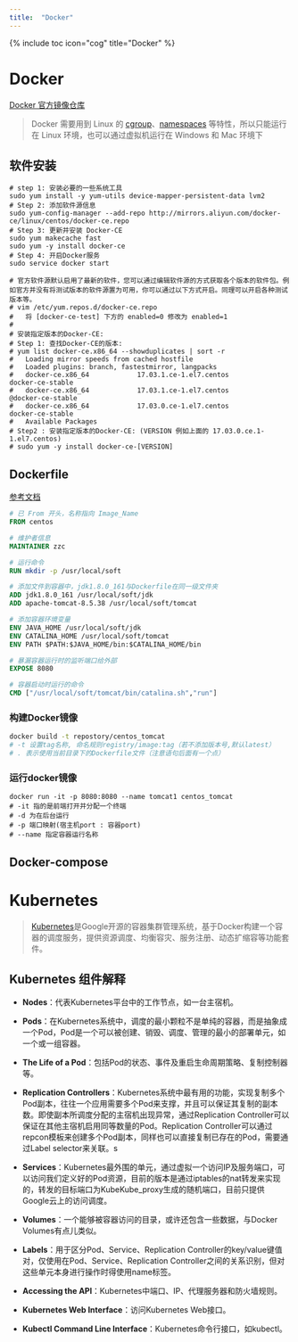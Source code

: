 ```yaml
---
title:  "Docker"
---
```


{% include toc icon="cog" title="Docker" %}

# Docker

[Docker 官方镜像仓库](https://hub.docker.com)

> Docker 需要用到 Linux 的 [cgroup](https://en.wikipedia.org/wiki/Cgroups)、[namespaces](https://en.wikipedia.org/wiki/Linux_namespaces) 等特性，所以只能运行在 Linux 环境，也可以通过虚拟机运行在 Windows 和 Mac 环境下

## 软件安装

```shell
# step 1: 安装必要的一些系统工具
sudo yum install -y yum-utils device-mapper-persistent-data lvm2
# Step 2: 添加软件源信息
sudo yum-config-manager --add-repo http://mirrors.aliyun.com/docker-ce/linux/centos/docker-ce.repo
# Step 3: 更新并安装 Docker-CE
sudo yum makecache fast
sudo yum -y install docker-ce
# Step 4: 开启Docker服务
sudo service docker start
```

```shell
# 官方软件源默认启用了最新的软件，您可以通过编辑软件源的方式获取各个版本的软件包。例如官方并没有将测试版本的软件源置为可用，你可以通过以下方式开启。同理可以开启各种测试版本等。
# vim /etc/yum.repos.d/docker-ce.repo
#   将 [docker-ce-test] 下方的 enabled=0 修改为 enabled=1
#
# 安装指定版本的Docker-CE:
# Step 1: 查找Docker-CE的版本:
# yum list docker-ce.x86_64 --showduplicates | sort -r
#   Loading mirror speeds from cached hostfile
#   Loaded plugins: branch, fastestmirror, langpacks
#   docker-ce.x86_64            17.03.1.ce-1.el7.centos            docker-ce-stable
#   docker-ce.x86_64            17.03.1.ce-1.el7.centos            @docker-ce-stable
#   docker-ce.x86_64            17.03.0.ce-1.el7.centos            docker-ce-stable
#   Available Packages
# Step2 : 安装指定版本的Docker-CE: (VERSION 例如上面的 17.03.0.ce.1-1.el7.centos)
# sudo yum -y install docker-ce-[VERSION]
```



## Dockerfile

[参考文档](https://docs.docker.com/v17.09/engine/reference/builder/)

```dockerfile
# 已 From 开头，名称指向 Image_Name
FROM centos

# 维护者信息
MAINTAINER zzc

# 运行命令
RUN mkdir -p /usr/local/soft

# 添加文件到容器中，jdk1.8.0_161与Dockerfile在同一级文件夹
ADD jdk1.8.0_161 /usr/local/soft/jdk
ADD apache-tomcat-8.5.38 /usr/local/soft/tomcat

# 添加容器环境变量
ENV JAVA_HOME /usr/local/soft/jdk
ENV CATALINA_HOME /usr/local/soft/tomcat
ENV PATH $PATH:$JAVA_HOME/bin:$CATALINA_HOME/bin

# 暴漏容器运行时的监听端口给外部
EXPOSE 8080

# 容器启动时运行的命令
CMD ["/usr/local/soft/tomcat/bin/catalina.sh","run"]
```

### 构建Docker镜像

```bash
docker build -t repostory/centos_tomcat 
# -t 设置tag名称, 命名规则registry/image:tag（若不添加版本号,默认latest）
# . 表示使用当前目录下的Dockerfile文件（注意语句后面有一个点）
```

### 运行docker镜像

```shell
docker run -it -p 8080:8080 --name tomcat1 centos_tomcat
# -it 指的是前端打开并分配一个终端
# -d 为在后台运行
# -p 端口映射(宿主机port : 容器port)
# --name 指定容器运行名称
```

## Docker-compose





# Kubernetes

> [Kubernetes](https://github.com/GoogleCloudPlatform/kubernetes)是Google开源的容器集群管理系统，基于Docker构建一个容器的调度服务，提供资源调度、均衡容灾、服务注册、动态扩缩容等功能套件。

## Kubernetes 组件解释

- **Nodes**：代表Kubernetes平台中的工作节点，如一台主宿机。

- **Pods**：在Kubernetes系统中，调度的最小颗粒不是单纯的容器，而是抽象成一个Pod，Pod是一个可以被创建、销毁、调度、管理的最小的部署单元，如一个或一组容器。

- **The Life of a Pod**：包括Pod的状态、事件及重启生命周期策略、复制控制器等。

- **Replication Controllers**：Kubernetes系统中最有用的功能，实现复制多个Pod副本，往往一个应用需要多个Pod来支撑，并且可以保证其复制的副本数。即使副本所调度分配的主宿机出现异常，通过Replication Controller可以保证在其他主宿机启用同等数量的Pod。Replication Controller可以通过repcon模板来创建多个Pod副本，同样也可以直接复制已存在的Pod，需要通过Label selector来关联。s

- **Services**：Kubernetes最外围的单元，通过虚拟一个访问IP及服务端口，可以访问我们定义好的Pod资源，目前的版本是通过iptables的nat转发来实现的，转发的目标端口为KubeKube_proxy生成的随机端口，目前只提供Google云上的访问调度。

- **Volumes**：一个能够被容器访问的目录，或许还包含一些数据，与Docker Volumes有点儿类似。

- **Labels**：用于区分Pod、Service、Replication Controller的key/value键值对，仅使用在Pod、Service、Replication Controller之间的关系识别，但对这些单元本身进行操作时得使用name标签。

- **Accessing the API**：Kubernetes中端口、IP、代理服务器和防火墙规则。

- **Kubernetes Web Interface**：访问Kubernetes Web接口。

- **Kubectl Command Line Interface**：Kubernetes命令行接口，如kubectl。